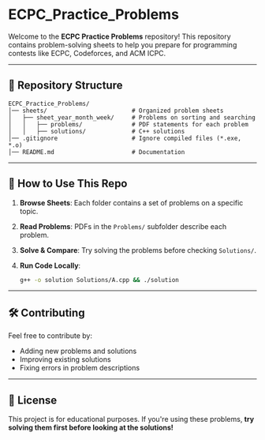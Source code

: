 # ECPC_Practice_Problems

Welcome to the **ECPC Practice Problems** repository! This repository contains problem-solving sheets to help you prepare for programming contests like ECPC, Codeforces, and ACM ICPC.

---

## 📂 **Repository Structure**

```plaintext
ECPC_Practice_Problems/
│── sheets/                        # Organized problem sheets
│   ├── sheet_year_month_week/     # Problems on sorting and searching
│   │   ├── problems/              # PDF statements for each problem
│   │   ├── solutions/             # C++ solutions
│── .gitignore                     # Ignore compiled files (*.exe, *.o)
│── README.md                      # Documentation
```

---

## 🚀 **How to Use This Repo**

1. **Browse Sheets**: Each folder contains a set of problems on a specific topic.
2. **Read Problems**: PDFs in the `Problems/` subfolder describe each problem.
3. **Solve & Compare**: Try solving the problems before checking `Solutions/`.
4. **Run Code Locally**:

   ```sh
   g++ -o solution Solutions/A.cpp && ./solution
   ```

---

## 🛠 **Contributing**

Feel free to contribute by:

- Adding new problems and solutions
- Improving existing solutions
- Fixing errors in problem descriptions

---

## 📜 **License**

This project is for educational purposes. If you're using these problems, **try solving them first before looking at the solutions!**
